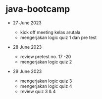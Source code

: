 # java-bootcamp

- 27 June 2023
  - kick off meeting kelas arutala
  - mengerjakan logic quiz 1 dan pre test
 
- 28 June 2023
  - review pretest no. 17 -20
  - mengerjakan logic quiz 2

- 29 June 2023
  - mengerjakan logic quiz 3
  - mengerjakan logic quiz 4
  - review quiz 3 & 4

